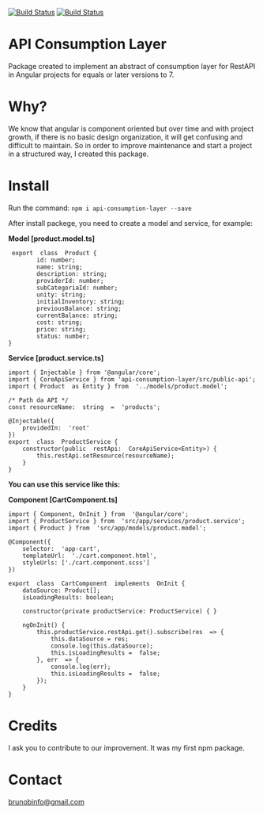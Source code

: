 [![Build Status](https://img.shields.io/npm/dm/api-consumption-layer.svg)](https://www.npmjs.com/package/api-consumption-layer)
[![Build Status](https://img.shields.io/npm/v/api-consumption-layer.svg)](https://www.npmjs.com/package/kickstarter-angular)
# API Consumption Layer
Package created to implement an abstract of consumption layer for RestAPI in Angular projects for equals or later versions to 7.

# Why?
We know that angular is component oriented but over time and with project growth, if there is no basic design organization, it will get confusing and difficult to maintain. So in order to improve maintenance and start a project in a structured way, I created this package.

# Install
Run the command: `npm i api-consumption-layer --save`

After install packege, you need to create a model and service, for example:

**Model [product.model.ts]**

     export  class  Product {
		    id: number;
		    name: string;
		    description: string;
		    providerId: number;
		    subCategoriaId: number;
		    unity: string;
		    initialInventory: string;
		    previousBalance: string;
		    currentBalance: string;
		    cost: string;
		    price: string;
		    status: number;
    }

**Service [product.service.ts]**

    import { Injectable } from '@angular/core';
	import { CoreApiService } from 'api-consumption-layer/src/public-api';
    import { Product  as Entity } from  '../models/product.model';
    
    /* Path da API */
    const resourceName:  string  =  'products';
    
    @Injectable({
	    providedIn:  'root'
    })
    export  class  ProductService {
	    constructor(public  restApi:  CoreApiService<Entity>) {
		    this.restApi.setResource(resourceName);
	    }
    }

**You can use this service like this:**

**Component [CartComponent.ts]**

    import { Component, OnInit } from  '@angular/core';
    import { ProductService } from  'src/app/services/product.service';
    import { Product } from  'src/app/models/product.model';

    @Component({
	    selector:  'app-cart',
	    templateUrl:  './cart.component.html',
	    styleUrls: ['./cart.component.scss']
    })
    
    export  class  CartComponent  implements  OnInit {
	    dataSource: Product[];
	    isLoadingResults: boolean;
    
	    constructor(private productService: ProductService) { }
    
	    ngOnInit() {
		    this.productService.restApi.get().subscribe(res  => {
			    this.dataSource = res;
			    console.log(this.dataSource);
			    this.isLoadingResults =  false;
		    }, err  => {
			    console.log(err);
			    this.isLoadingResults =  false;
		    });
	    }
    }

# Credits
I ask you to contribute to our improvement. It was my first npm package.

# Contact
brunobinfo@gmail.com